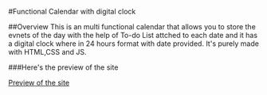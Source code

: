#Functional Calendar with digital clock

##Overview
This is an multi functional calendar that allows you to store the evnets of the day with the help of To-do List attched to each date and it has a digital clock where in 24 hours format with date provided. It's purely made with HTML,CSS and JS.

###Here's the preview of the site 

[Preview of the site](https://codepen.io/codsteve/pen/YzZoqmL)
